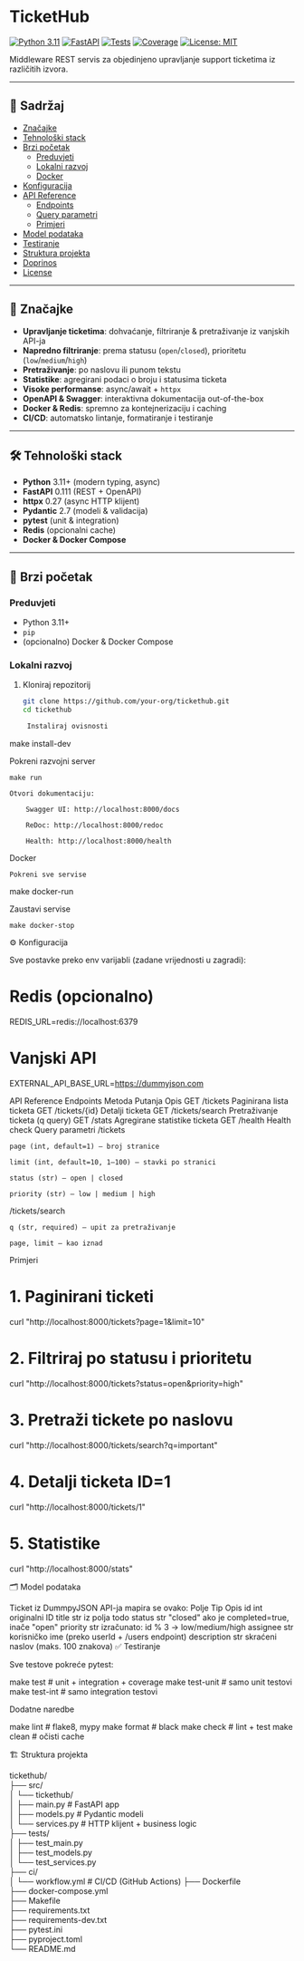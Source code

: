 # TicketHub

[![Python 3.11](https://img.shields.io/badge/python-3.11-blue?logo=python)]()
[![FastAPI](https://img.shields.io/badge/fastapi-0.111-green?logo=fastapi)]()
[![Tests](https://img.shields.io/github/actions/workflow/status/your-org/tickethub/ci.yml?branch=main)]()
[![Coverage](https://img.shields.io/codecov/c/github/your-org/tickethub/main)]()
[![License: MIT](https://img.shields.io/badge/license-MIT-lightgrey)]()

Middleware REST servis za objedinjeno upravljanje support ticketima iz različitih izvora.

---

## 📖 Sadržaj

- [Značajke](#-značajke)  
- [Tehnološki stack](#-tehnološki-stack)  
- [Brzi početak](#-brzi-početak)  
  - [Preduvjeti](#preduvjeti)  
  - [Lokalni razvoj](#lokalni-razvoj)  
  - [Docker](#docker)  
- [Konfiguracija](#-konfiguracija)  
- [API Reference](#api-reference)  
  - [Endpoints](#endpoints)  
  - [Query parametri](#query-parametri)  
  - [Primjeri](#primjeri)  
- [Model podataka](#-model-podataka)  
- [Testiranje](#-testiranje)  
- [Struktura projekta](#-struktura-projekta)  
- [Doprinos](#-doprinos)  
- [License](#-license)  

---

## 🎫 Značajke

- **Upravljanje ticketima**: dohvaćanje, filtriranje & pretraživanje iz vanjskih API-ja  
- **Napredno filtriranje**: prema statusu (`open`/`closed`), prioritetu (`low`/`medium`/`high`)  
- **Pretraživanje**: po naslovu ili punom tekstu  
- **Statistike**: agregirani podaci o broju i statusima ticketa  
- **Visoke performanse**: async/await + `httpx`  
- **OpenAPI & Swagger**: interaktivna dokumentacija out-of-the-box  
- **Docker & Redis**: spremno za kontejnerizaciju i caching  
- **CI/CD**: automatsko lintanje, formatiranje i testiranje  

---

## 🛠️ Tehnološki stack

- **Python** 3.11+ (modern typing, async)  
- **FastAPI** 0.111 (REST + OpenAPI)  
- **httpx** 0.27 (async HTTP klijent)  
- **Pydantic** 2.7 (modeli & validacija)  
- **pytest** (unit & integration)  
- **Redis** (opcionalni cache)  
- **Docker & Docker Compose**  

---

## 🚀 Brzi početak

### Preduvjeti

- Python 3.11+  
- `pip`  
- (opcionalno) Docker & Docker Compose  

### Lokalni razvoj

1. Kloniraj repozitorij  
   ```bash
   git clone https://github.com/your-org/tickethub.git
   cd tickethub

    Instaliraj ovisnosti

make install-dev

Pokreni razvojni server

    make run

    Otvori dokumentaciju:

        Swagger UI: http://localhost:8000/docs

        ReDoc: http://localhost:8000/redoc

        Health: http://localhost:8000/health

Docker

    Pokreni sve servise

make docker-run

Zaustavi servise

    make docker-stop

⚙️ Konfiguracija

Sve postavke preko env varijabli (zadane vrijednosti u zagradi):

# Redis (opcionalno)
REDIS_URL=redis://localhost:6379

# Vanjski API
EXTERNAL_API_BASE_URL=https://dummyjson.com

API Reference
Endpoints
Metoda	Putanja	Opis
GET	/tickets	Paginirana lista ticketa
GET	/tickets/{id}	Detalji ticketa
GET	/tickets/search	Pretraživanje ticketa (q query)
GET	/stats	Agregirane statistike ticketa
GET	/health	Health check
Query parametri
/tickets

    page (int, default=1) — broj stranice

    limit (int, default=10, 1–100) — stavki po stranici

    status (str) — open | closed

    priority (str) — low | medium | high

/tickets/search

    q (str, required) — upit za pretraživanje

    page, limit — kao iznad

Primjeri

# 1. Paginirani ticketi
curl "http://localhost:8000/tickets?page=1&limit=10"

# 2. Filtriraj po statusu i prioritetu
curl "http://localhost:8000/tickets?status=open&priority=high"

# 3. Pretraži tickete po naslovu
curl "http://localhost:8000/tickets/search?q=important"

# 4. Detalji ticketa ID=1
curl "http://localhost:8000/tickets/1"

# 5. Statistike
curl "http://localhost:8000/stats"

🗂️ Model podataka

Ticket iz DummpyJSON API-ja mapira se ovako:
Polje	Tip	Opis
id	int	originalni ID
title	str	iz polja todo
status	str	"closed" ako je completed=true, inače "open"
priority	str	izračunato: id % 3 → low/medium/high
assignee	str	korisničko ime (preko userId + /users endpoint)
description	str	skraćeni naslov (maks. 100 znakova)
✅ Testiranje

Sve testove pokreće pytest:

make test        # unit + integration + coverage
make test-unit   # samo unit testovi
make test-int    # samo integration testovi

Dodatne naredbe

make lint       # flake8, mypy
make format     # black
make check      # lint + test
make clean      # očisti cache

🏗️ Struktura projekta


    
tickethub/  
├── src/  
│   └── tickethub/  
│       ├── main.py           # FastAPI app      
│       ├── models.py         # Pydantic modeli      
│       └── services.py       # HTTP klijent + business logic      
├── tests/  
│   ├── test_main.py  
│   ├── test_models.py  
│   └── test_services.py  
├── ci/  
│   └── workflow.yml           # CI/CD (GitHub Actions)
├── Dockerfile  
├── docker-compose.yml  
├── Makefile  
├── requirements.txt  
├── requirements-dev.txt  
├── pytest.ini  
├── pyproject.toml  
└── README.md  


